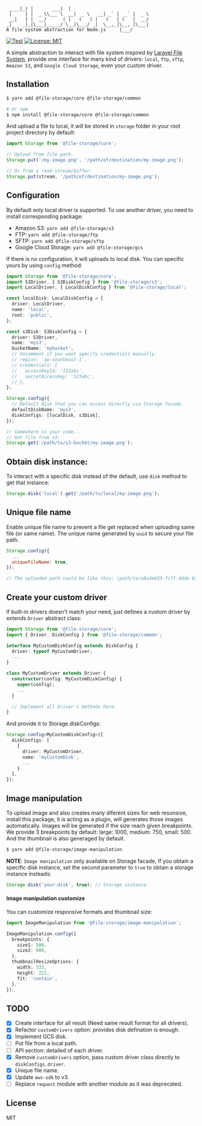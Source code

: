 ```
 ____|_) |       ___|  |
 |     | |  _ \\___ \  __|  _ \   __| _` |  _` |  _ \
 __|   | |  __/      | |   (   | |   (   | (   |  __/
_|    _|_|\___|_____/ \__|\___/ _|  \__,_|\__, |\___|
A file system abstraction for Node.js     |___/
```

[![Test](https://github.com/googlicius/file-storage/actions/workflows/ci.yml/badge.svg)](https://github.com/googlicius/file-storage/actions/workflows/ci.yml) [![License: MIT](https://img.shields.io/badge/License-MIT-yellow.svg)](https://opensource.org/licenses/MIT)

A simple abstraction to interact with file system inspired by [Laravel File System](https://laravel.com/docs/8.x/filesystem), provide one interface for many kind of drivers: `local`, `ftp`, `sftp`, `Amazon S3`, and `Google Cloud Storage`, even your custom driver.

## Installation

```bash
$ yarn add @file-storage/core @file-storage/common

# Or npm
$ npm install @file-storage/core @file-storage/common
```

And upload a file to local, it will be stored in `storage` folder in your root project directory by default:

```javascript
import Storage from '@file-storage/core';

// Upload from file path.
Storage.put('/my-image.png', '/path/of/destination/my-image.png');

// Or from a read-stream/buffer:
Storage.put(stream, '/path/of/destination/my-image.png');
```

## Configuration

By default only local driver is supported. To use another driver, you need to install corresponding package:

- Amazon S3: `yarn add @file-storage/s3`
- FTP: `yarn add @file-storage/ftp`
- SFTP: `yarn add @file-storage/sftp`
- Google Cloud Storage: `yarn add @file-storage/gcs`

If there is no configuration, it will uploads to local disk. You can specific yours by using `config` method:

```typescript
import Storage from '@file-storage/core';
import S3Driver, { S3DiskConfig } from '@file-storage/s3';
import LocalDriver, { LocalDiskConfig } from '@file-storage/local';

const localDisk: LocalDiskConfig = {
  driver: LocalDriver,
  name: 'local',
  root: 'public',
};

const s3Disk: S3DiskConfig = {
  driver: S3Driver,
  name: 'mys3',
  bucketName: 'mybucket',
  // Uncomment if you want specify credentials manually.
  // region: 'ap-southeast-1',
  // credentials: {
  //   accessKeyId: '123abc',
  //   secretAccessKey: '123abc',
  // },
};

Storage.config({
  // Default disk that you can access directly via Storage facade.
  defaultDiskName: 'mys3',
  diskConfigs: [localDisk, s3Disk],
});

// Somewhere in your code...
// Get file from s3:
Storage.get('/path/to/s3-bucket/my-image.png');
```

## Obtain disk instance:

To interact with a specific disk instead of the default, use `disk` method to get that instance:

```javascript
Storage.disk('local').get('/path/to/local/my-image.png');
```

## Unique file name

Enable unique file name to prevent a file get replaced when uploading same file (or same name).
The unique name generated by `uuid` to secure your file path.

```javascript
Storage.config({
  ...
  uniqueFileName: true,
});

// The uploaded path could be like this: /path/to/e8a3e633-fc7f-4dde-b7f0-d2686bcd6836.jpeg
```

## Create your custom driver

If built-in drivers doesn't match your need, just defines a custom driver by extends `Driver` abstract class:

```typescript
import Storage from '@file-storage/core';
import { Driver, DiskConfig } from '@file-storage/common';

interface MyCustomDiskConfig extends DiskConfig {
  driver: typeof MyCustomDriver;
  ...
}

class MyCustomDriver extends Driver {
  constructor(config: MyCustomDiskConfig) {
    super(config);
    ...
  }

  // Implement all Driver's methods here.
}

```

And provide it to Storage.diskConfigs:

```typescript
Storage.config<MyCustomDiskConfig>({
  diskConfigs: [
    {
      driver: MyCustomDriver,
      name: 'myCustomDisk',
      ...
    }
  ],
});
```

## Image manipulation

To upload image and also creates many diferent sizes for web resonsive, install this package, it is acting as a plugin, will generates those images automatically. Images will be generated if the size reach given breakpoints. We provide 3 breakpoints by default: large: 1000, medium: 750, small: 500. And the thumbnail is also generaged by default.

```bash
$ yarn add @file-storage/image-manipulation
```

**NOTE**: `Image manipulation` only available on Storage facade, If you obtain a specific disk instance, set the second parameter to `true` to obtain a storage instance insteads:

```javascript
Storage.disk('your-disk', true); // Storage instance.
```

#### Image manipulation customize

You can customize responsive formats and thumbnail size:

```typescript
import ImageManipulation from '@file-storage/image-manipulation';

ImageManipulation.config({
  breakpoints: {
    size1: 500,
    size2: 800,
  },
  thumbnailResizeOptions: {
    width: 333,
    height: 222,
    fit: 'contain',
  },
});
```

## TODO

- [x] Create interface for all result (Need same result format for all drivers).
- [x] Refactor `customDrivers` option: provides disk defination is enough.
- [x] Implement GCS disk.
- [ ] Put file from a local path.
- [ ] API section: detailed of each driver.
- [x] Remove `customDrivers` option, pass custom driver class directly to `diskConfigs.driver`.
- [x] Unique file name.
- [x] Update `aws-sdk` to v3.
- [ ] Replace `request` module with another module as it was deprecated.

## License

MIT
